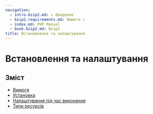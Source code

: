 ```yaml
---
navigation:
  - intro.bzip2.md: « Введение
  - bzip2.requirements.md: Вимоги »
  - index.md: PHP Manual
  - book.bzip2.md: Bzip2
title: Встановлення та налаштування
---
```

# Встановлення та налаштування

## Зміст

-   [Вимоги](bzip2.requirements.md)
-   [Установка](bzip2.installation.md)
-   [Налаштування під час виконання](bzip2.configuration.md)
-   [Типи ресурсів](bzip2.resources.md)
